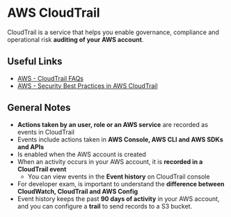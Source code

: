 # AWS CloudTrail
CloudTrail is a service that helps you enable governance, compliance and operational risk **auditing of your AWS account**.

## Useful Links
- [AWS - CloudTrail FAQs](https://aws.amazon.com/cloudtrail/faqs/)
- [AWS - Security Best Practices in AWS CloudTrail](https://docs.aws.amazon.com/awscloudtrail/latest/userguide/best-practices-security.html)

## General Notes
- **Actions taken by an user, role or an AWS service** are recorded as events in CloudTrail
- Events include actions taken in **AWS Console, AWS CLI and AWS SDKs and APIs**
- Is enabled when the AWS account is created
- When an activity occurs in your AWS account, it is **recorded in a CloudTrail event**
    - You can view events in the **Event history** on CloudTrail console
- For developer exam, is important to understand the **difference between CloudWatch, CloudTrail and AWS Config**
- Event history keeps the past **90 days of activity** in your AWS account, and you can configure a **trail** to send records to a S3 bucket.
